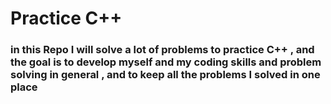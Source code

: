 # Practice C++
### in this Repo I will solve a lot of problems to practice C++ , and the goal is to develop myself and my coding skills and problem solving in general , and to keep all the problems I solved in one place
